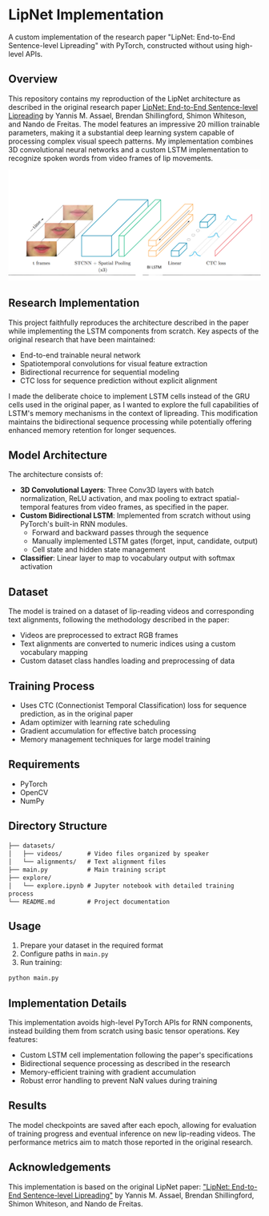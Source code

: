 # LipNet Implementation

A custom implementation of the research paper "LipNet: End-to-End Sentence-level Lipreading" with PyTorch, constructed without using high-level APIs.

## Overview

This repository contains my reproduction of the LipNet architecture as described in the original research paper [LipNet: End-to-End Sentence-level Lipreading](https://arxiv.org/abs/1611.01599) by Yannis M. Assael, Brendan Shillingford, Shimon Whiteson, and Nando de Freitas. The model features an impressive 20 million trainable parameters, making it a substantial deep learning system capable of processing complex visual speech patterns. My implementation combines 3D convolutional neural networks and a custom LSTM implementation to recognize spoken words from video frames of lip movements.

![Modifed LipNet Architecture](arc.png)


## Research Implementation

This project faithfully reproduces the architecture described in the paper while implementing the LSTM components from scratch. Key aspects of the original research that have been maintained:

- End-to-end trainable neural network
- Spatiotemporal convolutions for visual feature extraction
- Bidirectional recurrence for sequential modeling
- CTC loss for sequence prediction without explicit alignment

I made the deliberate choice to implement LSTM cells instead of the GRU cells used in the original paper, as I wanted to explore the full capabilities of LSTM's memory mechanisms in the context of lipreading. This modification maintains the bidirectional sequence processing while potentially offering enhanced memory retention for longer sequences.

## Model Architecture

The architecture consists of:

- **3D Convolutional Layers**: Three Conv3D layers with batch normalization, ReLU activation, and max pooling to extract spatial-temporal features from video frames, as specified in the paper.
- **Custom Bidirectional LSTM**: Implemented from scratch without using PyTorch's built-in RNN modules.
  - Forward and backward passes through the sequence
  - Manually implemented LSTM gates (forget, input, candidate, output)
  - Cell state and hidden state management
- **Classifier**: Linear layer to map to vocabulary output with softmax activation

## Dataset

The model is trained on a dataset of lip-reading videos and corresponding text alignments, following the methodology described in the paper:
- Videos are preprocessed to extract RGB frames
- Text alignments are converted to numeric indices using a custom vocabulary mapping
- Custom dataset class handles loading and preprocessing of data

## Training Process

- Uses CTC (Connectionist Temporal Classification) loss for sequence prediction, as in the original paper
- Adam optimizer with learning rate scheduling
- Gradient accumulation for effective batch processing
- Memory management techniques for large model training

## Requirements

- PyTorch
- OpenCV
- NumPy

## Directory Structure

```
├── datasets/
│   ├── videos/       # Video files organized by speaker
│   └── alignments/   # Text alignment files
├── main.py           # Main training script
├── explore/
│   └── explore.ipynb # Jupyter notebook with detailed training process
└── README.md         # Project documentation
```

## Usage

1. Prepare your dataset in the required format
2. Configure paths in `main.py`
3. Run training:
```bash
python main.py
```

## Implementation Details

This implementation avoids high-level PyTorch APIs for RNN components, instead building them from scratch using basic tensor operations. Key features:

- Custom LSTM cell implementation following the paper's specifications
- Bidirectional sequence processing as described in the research
- Memory-efficient training with gradient accumulation
- Robust error handling to prevent NaN values during training

## Results

The model checkpoints are saved after each epoch, allowing for evaluation of training progress and eventual inference on new lip-reading videos. The performance metrics aim to match those reported in the original research.

## Acknowledgements

This implementation is based on the original LipNet paper: ["LipNet: End-to-End Sentence-level Lipreading"](https://arxiv.org/abs/1611.01599) by Yannis M. Assael, Brendan Shillingford, Shimon Whiteson, and Nando de Freitas. 
